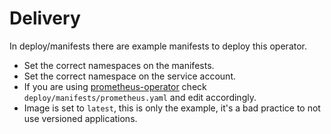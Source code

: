 # Delivery

In deploy/manifests there are example manifests to deploy this operator.

- Set the correct namespaces on the manifests.
- Set the correct namespace on the service account.
- If you are using [prometheus-operator] check `deploy/manifests/prometheus.yaml` and edit accordingly.
- Image is set to `latest`, this is only the example, it's a bad practice to not use versioned applications.

[prometheus-operator]: https://github.com/coreos/prometheus-operator
